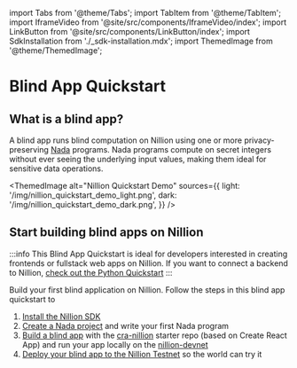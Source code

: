 import Tabs from '@theme/Tabs';
import TabItem from '@theme/TabItem';
import IframeVideo from '@site/src/components/IframeVideo/index';
import LinkButton from '@site/src/components/LinkButton/index';
import SdkInstallation from './\_sdk-installation.mdx';
import ThemedImage from '@theme/ThemedImage';

# Blind App Quickstart

## What is a blind app?

A blind app runs blind computation on Nillion using one or more privacy-preserving [Nada](/nada-lang) programs. Nada programs compute on secret integers without ever seeing the underlying input values, making them ideal for sensitive data operations.

<ThemedImage
  alt="Nillion Quickstart Demo"
  sources={{
    light: '/img/nillion_quickstart_demo_light.png',
    dark: '/img/nillion_quickstart_demo_dark.png',
  }}
/>

## Start building blind apps on Nillion

:::info
This Blind App Quickstart is ideal for developers interested in creating frontends or fullstack web apps on Nillion. If you want to connect a backend to Nillion, [check out the Python Quickstart](/python-quickstart)
:::

Build your first blind application on Nillion. Follow the steps in this blind app quickstart to

1. [Install the Nillion SDK](/quickstart-install)
2. [Create a Nada project](/quickstart-nada) and write your first Nada program
3. [Build a blind app](/quickstart-blind-app) with the [cra-nillion](https://github.com/NillionNetwork/cra-nillion) starter repo (based on Create React App) and run your app locally on the [nillion-devnet](/nillion-devnet)
4. [Deploy your blind app to the Nillion Testnet](/quickstart-testnet) so the world can try it
